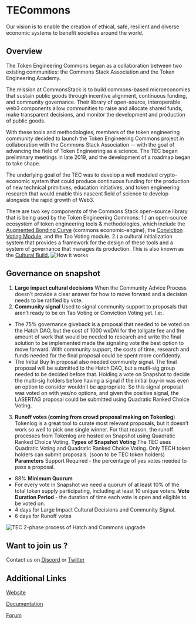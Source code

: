 # TECommons
Our vision is to enable the creation of ethical, safe, resilient and diverse economic systems to benefit societies around the world.

## Overview
The Token Engineering Commons began as a collaboration between two existing communities: the Commons Stack Association and the Token Engineering Academy.

The mission at CommonsStack is to build commons-based microeconomies that sustain public goods through incentive alignment, continuous funding, and community governance. Their library of open-source, interoperable web3 components allow communities to raise and allocate shared funds, make transparent decisions, and monitor the development and production of public goods.

With these tools and methodologies, members of the token engineering community decided to launch the Token Engineering Commons project in collaboration with the Commons Stack Association -- with the goal of advancing the field of Token Engineering as a science. The TEC began preliminary meetings in late 2019, and the development of a roadmap began to take shape.

The underlying goal of the TEC was to develop a well modeled crypto-economic system that could produce continuous funding for the production of new technical primitives, education initiatives, and token engineering research that would enable this nascent field of science to develop alongside the rapid growth of Web3.

There are two key components of the Commons Stack open-source library that is being used by the Token Engineering Commons: 
1.) an open-source ecosystem of token engineering tools & methodologies, which include the [Augmented Bonding Curve](https://medium.com/giveth/deep-dive-augmented-bonding-curves-3f1f7c1fa751) (commons economic-engine), the [Conviction Voting Module](https://medium.com/giveth/conviction-voting-a-novel-continuous-decision-making-alternative-to-governance-aa746cfb9475), and the Tao Voting module. 
2.) a cultural initialization system that provides a framework for the design of these tools and a system of governance that manages its production.  This is also known as the [Cultural Build.](https://token-engineering-commons.gitbook.io/tec-handbook/what-is-the-tec/the-cultural-build)
![How it works](https://i.imgur.com/Is5qogr.jpg)


## Governance on snapshot

1. **Large impact cultural decisions**
When the Community Advice Process doesn’t provide a clear answer for how to move forward and a decision needs to be ratified by vote.
2. **Community signal**
Used to signal community support to proposals that aren’t ready to be on Tao Voting or Conviction Voting yet.
I.e:.
- The 75% governance giveback is a proposal that needed to be voted on the Hatch DAO, but the cost of 1000 wxDAI for the tollgate fee and the amount of work that would be needed to research and write the final solution to be implemented made the signaling vote the best option to move forward. With community support, the costs of time, research and funds needed for the final proposal could be spent more confidently.
- The Initial Buy In proposal also needed community signal. The final proposal will be submitted to the Hatch DAO, but a mutli-sig group needed to be decided before that. Holding a vote on Snapshot to decide the multi-sig holders before having a signal if the initial buy-in was even an option to consider wouldn’t be appropriate. So this signal proposal was voted on with yes/no options, and given the positive signal, the LASERTAG proposal could be submitted using Quadratic Ranked Choice Voting.
3. **Runoff votes (coming from crowd proposal making on Tokenlog**)
Tokenlog is a great tool to curate most relevant proposals, but it doesn’t work so well to pick one single winner. For that reason, the runoff processes from Tokenlog are hosted on Snapshot using Quadratic Ranked Choice Voting.
**Types of Snapshot Voting**
The TEC uses Quadratic Voting and Quadratic Ranked Choice Voting. Only TECH token holders can submit proposals. (soon to be TEC token holders)
**Parameters**
Support Required - the percentage of yes votes needed to pass a proposal.
- 88%
**Minimum Quorum**
- For every vote in Snapshot we need a quorum of at least 10% of the total token supply participating, including at least 10 unique voters.
**Vote Duration Period** - the duration of time each vote is open and eligible to be voted on.
- 4 days for Large Impact Cultural Decisions and Community Signal.
- 6 days for Runoff votes

![TEC 2-phase process of Hatch and Commons upgrade](https://i.imgur.com/ky8pbzX.jpg)

## Want to join us ?
Contact us on [Discord](https://discord.tecommons.org/) or [Twitter](https://twitter.com/tecmns)

## Additional Links
[Website](https://tecommons.org/)

[Documentation](https://token-engineering-commons.gitbook.io/tec-handbook/)

[Forum](https://forum.tecommons.org/)